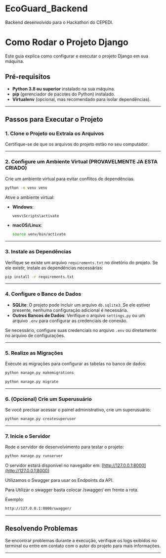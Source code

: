 # EcoGuard_Backend
Backend desenvolvido para o Hackathon do CEPEDI.

# Como Rodar o Projeto Django

Este guia explica como configurar e executar o projeto Django em sua máquina.

## Pré-requisitos

- **Python 3.8 ou superior** instalado na sua máquina.
- **pip** (gerenciador de pacotes do Python) instalado.
- **Virtualenv** (opcional, mas recomendado para isolar dependências).

---

## Passos para Executar o Projeto

### 1. Clone o Projeto ou Extraia os Arquivos

Certifique-se de que os arquivos do projeto estão no seu computador.

---

### 2. Configure um Ambiente Virtual (PROVAVELMENTE JA ESTA CRIADO)

Crie um ambiente virtual para evitar conflitos de dependências.

```bash
python -m venv venv
```

Ative o ambiente virtual:

- **Windows**:

  ```bash
  venv\Scripts\activate
  ```

- **macOS/Linux**:

  ```bash
  source venv/bin/activate
  ```

---

### 3. Instale as Dependências

Verifique se existe um arquivo `requirements.txt` no diretório do projeto. Se ele existir, instale as dependências necessárias:

```bash
pip install -r requirements.txt
```

---

### 4. Configure o Banco de Dados

- **SQLite**: O projeto pode incluir um arquivo `db.sqlite3`. Se ele estiver presente, nenhuma configuração adicional é necessária.
- **Outros Bancos de Dados**: Verifique o arquivo `settings.py` ou um arquivo `.env` para configurar as credenciais de conexão.

Se necessário, configure suas credenciais no arquivo `.env` ou diretamente no arquivo de configurações.

---

### 5. Realize as Migrações

Execute as migrações para configurar as tabelas no banco de dados:

```bash
python manage.py makemigrations
```

```bash
python manage.py migrate
```

---

### 6. (Opcional) Crie um Superusuário

Se você precisar acessar o painel administrativo, crie um superusuário:

```bash
python manage.py createsuperuser
```

---

### 7. Inicie o Servidor

Rode o servidor de desenvolvimento para testar o projeto:

```bash
python manage.py runserver
```

O servidor estará disponível no navegador em:
[http://127.0.0.1:8000](http://127.0.0.1:8000)

Utilizamos o Swagger para usar os Endpoints da API.

Para Utilizar o swagger basta colocar /swagger/ em frente a rota.

Exemplo:

```bash
http://127.0.0.1:8000/swagger/
```
---

## Resolvendo Problemas

Se encontrar problemas durante a execução, verifique os logs exibidos no terminal ou entre em contato com o autor do projeto para mais informações.

---
